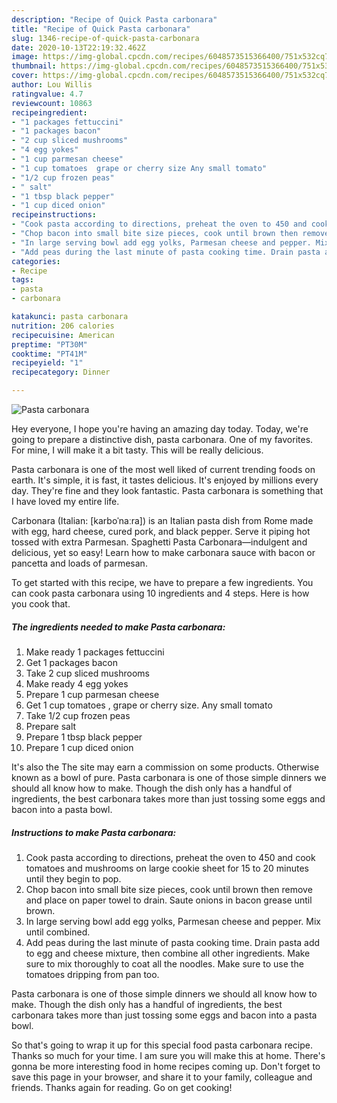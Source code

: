 ```yaml
---
description: "Recipe of Quick Pasta carbonara"
title: "Recipe of Quick Pasta carbonara"
slug: 1346-recipe-of-quick-pasta-carbonara
date: 2020-10-13T22:19:32.462Z
image: https://img-global.cpcdn.com/recipes/6048573515366400/751x532cq70/pasta-carbonara-recipe-main-photo.jpg
thumbnail: https://img-global.cpcdn.com/recipes/6048573515366400/751x532cq70/pasta-carbonara-recipe-main-photo.jpg
cover: https://img-global.cpcdn.com/recipes/6048573515366400/751x532cq70/pasta-carbonara-recipe-main-photo.jpg
author: Lou Willis
ratingvalue: 4.7
reviewcount: 10863
recipeingredient:
- "1 packages fettuccini"
- "1 packages bacon"
- "2 cup sliced mushrooms"
- "4 egg yokes"
- "1 cup parmesan cheese"
- "1 cup tomatoes  grape or cherry size Any small tomato"
- "1/2 cup frozen peas"
- " salt"
- "1 tbsp black pepper"
- "1 cup diced onion"
recipeinstructions:
- "Cook pasta according to directions, preheat the oven to 450 and cook tomatoes and mushrooms on large cookie sheet for 15 to 20 minutes until they begin to pop."
- "Chop bacon into small bite size pieces, cook until brown then remove and place on paper towel to drain. Saute onions in bacon grease until brown."
- "In large serving bowl add egg yolks, Parmesan cheese and pepper. Mix until combined."
- "Add peas during the last minute of pasta cooking time. Drain pasta add to egg and cheese mixture, then combine all other ingredients. Make sure to mix thoroughly to coat all the noodles. Make sure to use the tomatoes dripping from pan too."
categories:
- Recipe
tags:
- pasta
- carbonara

katakunci: pasta carbonara 
nutrition: 206 calories
recipecuisine: American
preptime: "PT30M"
cooktime: "PT41M"
recipeyield: "1"
recipecategory: Dinner

---
```



![Pasta carbonara](https://img-global.cpcdn.com/recipes/6048573515366400/751x532cq70/pasta-carbonara-recipe-main-photo.jpg)

Hey everyone, I hope you're having an amazing day today. Today, we're going to prepare a distinctive dish, pasta carbonara. One of my favorites. For mine, I will make it a bit tasty. This will be really delicious.

Pasta carbonara is one of the most well liked of current trending foods on earth. It's simple, it is fast, it tastes delicious. It's enjoyed by millions every day. They're fine and they look fantastic. Pasta carbonara is something that I have loved my entire life.

Carbonara (Italian: [karboˈnaːra]) is an Italian pasta dish from Rome made with egg, hard cheese, cured pork, and black pepper. Serve it piping hot tossed with extra Parmesan. Spaghetti Pasta Carbonara—indulgent and delicious, yet so easy! Learn how to make carbonara sauce with bacon or pancetta and loads of parmesan.


To get started with this recipe, we have to prepare a few ingredients. You can cook pasta carbonara using 10 ingredients and 4 steps. Here is how you cook that.

<!--inarticleads1-->

##### The ingredients needed to make Pasta carbonara:

1. Make ready 1 packages fettuccini
1. Get 1 packages bacon
1. Take 2 cup sliced mushrooms
1. Make ready 4 egg yokes
1. Prepare 1 cup parmesan cheese
1. Get 1 cup tomatoes , grape or cherry size. Any small tomato
1. Take 1/2 cup frozen peas
1. Prepare  salt
1. Prepare 1 tbsp black pepper
1. Prepare 1 cup diced onion


It&#39;s also the The site may earn a commission on some products. Otherwise known as a bowl of pure. Pasta carbonara is one of those simple dinners we should all know how to make. Though the dish only has a handful of ingredients, the best carbonara takes more than just tossing some eggs and bacon into a pasta bowl. 

<!--inarticleads2-->

##### Instructions to make Pasta carbonara:

1. Cook pasta according to directions, preheat the oven to 450 and cook tomatoes and mushrooms on large cookie sheet for 15 to 20 minutes until they begin to pop.
1. Chop bacon into small bite size pieces, cook until brown then remove and place on paper towel to drain. Saute onions in bacon grease until brown.
1. In large serving bowl add egg yolks, Parmesan cheese and pepper. Mix until combined.
1. Add peas during the last minute of pasta cooking time. Drain pasta add to egg and cheese mixture, then combine all other ingredients. Make sure to mix thoroughly to coat all the noodles. Make sure to use the tomatoes dripping from pan too.


Pasta carbonara is one of those simple dinners we should all know how to make. Though the dish only has a handful of ingredients, the best carbonara takes more than just tossing some eggs and bacon into a pasta bowl. 

So that's going to wrap it up for this special food pasta carbonara recipe. Thanks so much for your time. I am sure you will make this at home. There's gonna be more interesting food in home recipes coming up. Don't forget to save this page in your browser, and share it to your family, colleague and friends. Thanks again for reading. Go on get cooking!
